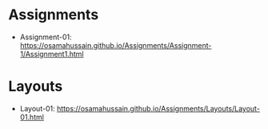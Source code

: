 # Assignments #
- Assignment-01: https://osamahussain.github.io/Assignments/Assignment-1/Assignment1.html

# Layouts #
- Layout-01: https://osamahussain.github.io/Assignments/Layouts/Layout-01.html
